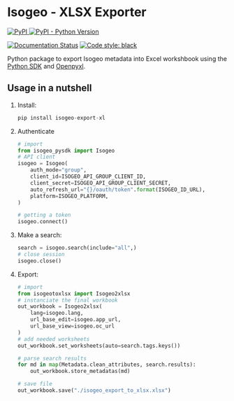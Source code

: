 # Isogeo - XLSX Exporter

[![PyPI](https://img.shields.io/pypi/v/isogeo-export-xl.svg?style=flat-square) ![PyPI - Python Version](https://img.shields.io/pypi/pyversions/isogeo-export-xl?style=flat-square)](https://pypi.org/project/isogeo-export-xl/)

[![Documentation Status](https://readthedocs.org/projects/isogeo-export-xlsx-py/badge/?version=latest)](https://isogeo-export-xlsx-py.readthedocs.io/en/latest/?badge=latest) [![Code style: black](https://img.shields.io/badge/code%20style-black-000000.svg)](https://github.com/python/black)

Python package to export Isogeo metadata into Excel workshbook using the [Python SDK](https://pypi.org/project//isogeo-export-xl/) and [Openpyxl](https://pypi.org/project/openpyxl/).

## Usage in a nutshell

1. Install:

    ```python
    pip install isogeo-export-xl
    ```

2. Authenticate

    ```python
    # import
    from isogeo_pysdk import Isogeo
    # API client
    isogeo = Isogeo(
        auth_mode="group",
        client_id=ISOGEO_API_GROUP_CLIENT_ID,
        client_secret=ISOGEO_API_GROUP_CLIENT_SECRET,
        auto_refresh_url="{}/oauth/token".format(ISOGEO_ID_URL),
        platform=ISOGEO_PLATFORM,
    )

    # getting a token
    isogeo.connect()
    ```

3. Make a search:

    ```python
    search = isogeo.search(include="all",)
    # close session
    isogeo.close()
    ```

4. Export:

    ```python
    # import
    from isogeotoxlsx import Isogeo2xlsx
    # instanciate the final workbook
    out_workbook = Isogeo2xlsx(
        lang=isogeo.lang,
        url_base_edit=isogeo.app_url,
        url_base_view=isogeo.oc_url
    )
    # add needed worksheets
    out_workbook.set_worksheets(auto=search.tags.keys())

    # parse search results
    for md in map(Metadata.clean_attributes, search.results):
        out_workbook.store_metadatas(md)

    # save file
    out_workbook.save("./isogeo_export_to_xlsx.xlsx")
    ```
